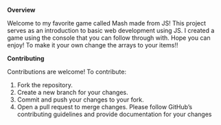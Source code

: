 **Overview**


Welcome to my favorite game called Mash made from JS! This project serves as an introduction to basic web development using JS. I created a game using the console that you can follow through with. Hope you  can enjoy! To make it your own change the arrays to your items!!

**Contributing**


Contributions are welcome! To contribute:

1. Fork the repository.
2. Create a new branch for your changes.
3. Commit and push your changes to your fork.
4. Open a pull request to merge changes.
Please follow GitHub’s contributing guidelines and provide documentation for your changes
